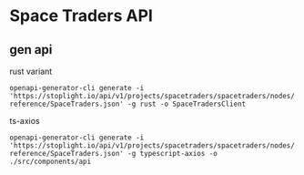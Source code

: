 # Space Traders API

## gen api

rust variant

`openapi-generator-cli generate -i 'https://stoplight.io/api/v1/projects/spacetraders/spacetraders/nodes/reference/SpaceTraders.json' -g rust -o SpaceTradersClient`

ts-axios

`openapi-generator-cli generate -i 'https://stoplight.io/api/v1/projects/spacetraders/spacetraders/nodes/reference/SpaceTraders.json' -g typescript-axios -o ./src/components/api`
